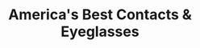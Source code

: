 ---
title: "America's Best Contacts & Eyeglasses"
url: /oak-creek/americas-best-contacts-and-eyeglasses/
shop: optician
---
